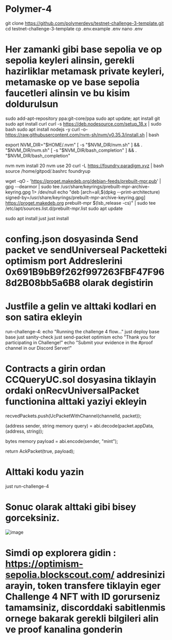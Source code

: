 # Polymer-4
git clone https://github.com/polymerdevs/testnet-challenge-3-template.git
cd testnet-challenge-3-template
cp .env.example .env
nano .env
# Her zamanki gibi base sepolia ve op sepolia keyleri alinsin, gerekli hazirliklar metamask private keyleri, metamaske op ve base sepolia faucetleri alinsin ve bu kisim doldurulsun

sudo add-apt-repository ppa:git-core/ppa
sudo apt update; apt install git
sudo apt install curl
curl -s https://deb.nodesource.com/setup_18.x | sudo bash
sudo apt install nodejs -y
curl -o- https://raw.githubusercontent.com/nvm-sh/nvm/v0.35.3/install.sh | bash

export NVM_DIR="$HOME/.nvm"
[ -s "$NVM_DIR/nvm.sh" ] && \. "$NVM_DIR/nvm.sh"  
[ -s "$NVM_DIR/bash_completion" ] && \. "$NVM_DIR/bash_completion"

nvm
nvm install 20
nvm use 20
curl -L https://foundry.paradigm.xyz | bash
source /home/gitpod/.bashrc
foundryup

wget -qO - 'https://proget.makedeb.org/debian-feeds/prebuilt-mpr.pub' | gpg --dearmor | sudo tee /usr/share/keyrings/prebuilt-mpr-archive-keyring.gpg 1> /dev/null
echo "deb [arch=all,$(dpkg --print-architecture) signed-by=/usr/share/keyrings/prebuilt-mpr-archive-keyring.gpg] https://proget.makedeb.org prebuilt-mpr $(lsb_release -cs)" | sudo tee /etc/apt/sources.list.d/prebuilt-mpr.list
sudo apt update

sudo apt install just
just install

# confing.json dosyasinda Send packet ve sendUniverseal Packetteki optimism port Addreslerini  0x691B9bB9f262f997263FBF47F968d2B08bb5a6B8  olarak degistirin

# Justfile a gelin ve alttaki kodlari en son satira ekleyin
run-challenge-4:
    echo "Running the challenge 4 flow..."
    just deploy base base
    just sanity-check
    just send-packet optimism
    echo "Thank you for participating in Challenge!"
    echo "Submit your evidence in the #proof channel in our Discord Server!"

# Contracts a girin ordan CCQueryUC.sol  dosyasina tiklayin ordaki onRecvUniversalPacket functionina alttaki yaziyi ekleyin
recvedPackets.push(UcPacketWithChannel(channelId, packet));

(address sender, string memory query) = abi.decode(packet.appData, (address, string));

bytes memory payload = abi.encode(sender, "mint");

return AckPacket(true, payload);
# Alttaki kodu yazin 
just run-challenge-4

# Sonuc olarak alttaki gibi bisey gorceksiniz.
![image](https://github.com/umur957/Polymer-4/assets/91764306/767063f1-684b-4007-908b-c6b3580e8b80)

# Simdi op explorera gidin : https://optimism-sepolia.blockscout.com/    addresinizi arayin, token transfere tiklayin eger Challenge 4 NFT with ID gorurseniz tamamsiniz, discorddaki sabitlenmis ornege bakarak gerekli bilgileri alin ve proof kanalina gonderin





